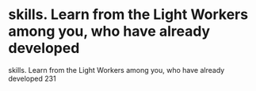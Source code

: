 # skills. Learn from the Light Workers among you, who have already developed

skills. Learn from the Light Workers among you, who have already developed
231